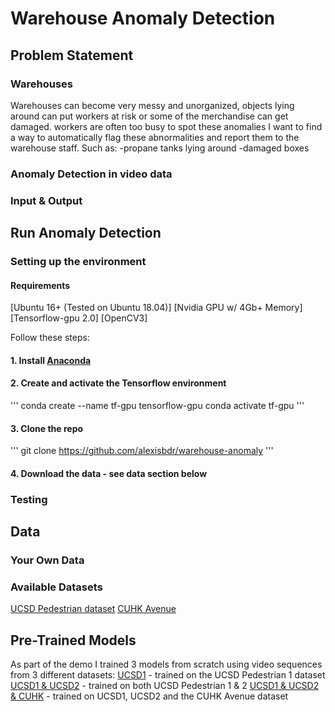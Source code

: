 # Warehouse Anomaly Detection

## Problem Statement
### Warehouses
Warehouses can become very messy and unorganized, objects lying around can put workers at risk or some of the merchandise can get damaged. workers are often too busy to spot these anomalies
I want to find a way to automatically flag these abnormalities and report them to the warehouse staff. Such as: 
-propane tanks lying around
-damaged boxes
### Anomaly Detection in video data

### Input & Output

## Run Anomaly Detection
### Setting up the environment
#### Requirements
[Ubuntu 16+ (Tested on Ubuntu 18.04)]
[Nvidia GPU w/ 4Gb+ Memory]
[Tensorflow-gpu 2.0]
[OpenCV3]

Follow these steps:

#### 1. Install [Anaconda](https://docs.anaconda.com/anaconda/install/linux/)
#### 2. Create and activate the Tensorflow environment
'''
conda create --name tf-gpu tensorflow-gpu
conda activate tf-gpu
'''
#### 3. Clone the repo
'''
git clone https://github.com/alexisbdr/warehouse-anomaly
'''
#### 4. Download the data - see data section below

### Testing


## Data
### Your Own Data

### Available Datasets
[UCSD Pedestrian dataset]() 
[CUHK Avenue]()

## Pre-Trained Models
As part of the demo I trained 3 models from scratch using video sequences from 3 different datasets:
[UCSD1](https://drive.google.com/file/d/1eIKttsHFUlZdWI4k7rIMDDsOAgURkhTp/view?usp=sharing) - trained on the UCSD Pedestrian 1 dataset
[UCSD1 & UCSD2](https://drive.google.com/file/d/19L5mcQk3CllZRfv3iIErdoVhNcX9s50m/view?usp=sharing) - trained on both UCSD Pedestrian 1 & 2 
[UCSD1 & UCSD2 & CUHK](https://drive.google.com/file/d/1BCTHVZc4FnjveEcxEVU9DIMgfwJdsjx9/view?usp=sharing) - trained on UCSD1, UCSD2 and the CUHK Avenue dataset
